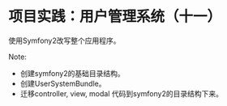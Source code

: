 # 项目实践：用户管理系统（十一）

使用Symfony2改写整个应用程序。

Note:

* 创建symfony2的基础目录结构。
* 创建UserSystemBundle。
* 迁移controller, view, modal 代码到symfony2的目录结构下来。